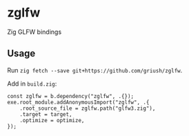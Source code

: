 # zglfw
Zig GLFW bindings

## Usage
Run `zig fetch --save git+https://github.com/griush/zglfw`.

Add in `build.zig`:
```zig
const zglfw = b.dependency("zglfw", .{});
exe.root_module.addAnonymousImport("zglfw", .{
    .root_source_file = zglfw.path("glfw3.zig"),
    .target = target,
    .optimize = optimize,
});
```
